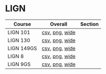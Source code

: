 # LIGN

| Course | Overall | Section |
| ------ | ------- | ------- |
| LIGN 101 | [csv](https://github.com/UCSD-Historical-Enrollment-Data/2025Summer1/blob/main/overall/LIGN%20101.csv), [png](https://raw.githubusercontent.com/UCSD-Historical-Enrollment-Data/2025Summer1/main/plot_overall/LIGN%20101.png), [wide](https://raw.githubusercontent.com/UCSD-Historical-Enrollment-Data/2025Summer1/main/plot_overall_wide/LIGN%20101.png) |  |
| LIGN 130 | [csv](https://github.com/UCSD-Historical-Enrollment-Data/2025Summer1/blob/main/overall/LIGN%20130.csv), [png](https://raw.githubusercontent.com/UCSD-Historical-Enrollment-Data/2025Summer1/main/plot_overall/LIGN%20130.png), [wide](https://raw.githubusercontent.com/UCSD-Historical-Enrollment-Data/2025Summer1/main/plot_overall_wide/LIGN%20130.png) |  |
| LIGN 149GS | [csv](https://github.com/UCSD-Historical-Enrollment-Data/2025Summer1/blob/main/overall/LIGN%20149GS.csv), [png](https://raw.githubusercontent.com/UCSD-Historical-Enrollment-Data/2025Summer1/main/plot_overall/LIGN%20149GS.png), [wide](https://raw.githubusercontent.com/UCSD-Historical-Enrollment-Data/2025Summer1/main/plot_overall_wide/LIGN%20149GS.png) |  |
| LIGN 8 | [csv](https://github.com/UCSD-Historical-Enrollment-Data/2025Summer1/blob/main/overall/LIGN%208.csv), [png](https://raw.githubusercontent.com/UCSD-Historical-Enrollment-Data/2025Summer1/main/plot_overall/LIGN%208.png), [wide](https://raw.githubusercontent.com/UCSD-Historical-Enrollment-Data/2025Summer1/main/plot_overall_wide/LIGN%208.png) |  |
| LIGN 9GS | [csv](https://github.com/UCSD-Historical-Enrollment-Data/2025Summer1/blob/main/overall/LIGN%209GS.csv), [png](https://raw.githubusercontent.com/UCSD-Historical-Enrollment-Data/2025Summer1/main/plot_overall/LIGN%209GS.png), [wide](https://raw.githubusercontent.com/UCSD-Historical-Enrollment-Data/2025Summer1/main/plot_overall_wide/LIGN%209GS.png) |  |
